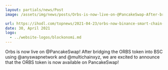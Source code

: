 ```yaml
---
layout: partials/news/Post
image: /assets/img/news/posts/Orbs-is-now-live-on-@PancakeSwap-After-bridging-the-ORBS-token-into-BSC-using-@anyswapnetwork-and-@multichainxyz-ihodl.jpeg

url: https://ihodl.com/topnews/2021-04-23/orbs-now-binance-smart-chain-aniswap-bridge/
date: 30, April 2021
logo: 
  - ../website-logos/blockonomi.md
---
```


Orbs is now live on @PancakeSwap! After bridging the ORBS token into BSC using @anyswapnetwork and @multichainxyz, we are excited to announce that the ORBS token is now available on PancakeSwap! 